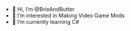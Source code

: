 - 👋 Hi, I’m @BrieAndButter
- 👀 I’m interested in Making Video Game Mods
- 🌱 I’m currently learning C#
